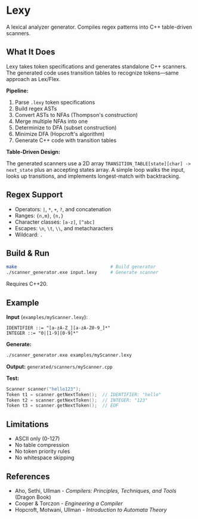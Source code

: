 # Lexy

A lexical analyzer generator. Compiles regex patterns into C++ table-driven scanners.

## What It Does

Lexy takes token specifications and generates standalone C++ scanners. The generated code uses transition tables to recognize tokens—same approach as Lex/Flex.

**Pipeline:**
1. Parse `.lexy` token specifications
2. Build regex ASTs
3. Convert ASTs to NFAs (Thompson's construction)
4. Merge multiple NFAs into one
5. Determinize to DFA (subset construction)
6. Minimize DFA (Hopcroft's algorithm)
7. Generate C++ code with transition tables

**Table-Driven Design:**

The generated scanners use a 2D array `TRANSITION_TABLE[state][char] -> next_state` plus an accepting states array. A simple loop walks the input, looks up transitions, and implements longest-match with backtracking.

## Regex Support
- Operators: `|`, `*`, `+`, `?`, and concatenation
- Ranges: `{n,m}`, `{n,}`
- Character classes: `[a-z]`, `[^abc]`
- Escapes: `\n`, `\t`, `\\`, and metacharacters
- Wildcard: `.`

## Build & Run

```bash
make                                   # Build generator
./scanner_generator.exe input.lexy     # Generate scanner
```

Requires C++20.

## Example

**Input** (`examples/myScanner.lexy`):
```
IDENTIFIER ::= "[a-zA-Z_][a-zA-Z0-9_]*"
INTEGER ::= "0|[1-9][0-9]*"
```

**Generate:**
```bash
./scanner_generator.exe examples/myScanner.lexy
```

**Output:** `generated/scanners/myScanner.cpp`

**Test:**
```cpp
Scanner scanner("hello123");
Token t1 = scanner.getNextToken();  // IDENTIFIER: "hello"
Token t2 = scanner.getNextToken();  // INTEGER: "123"
Token t3 = scanner.getNextToken();  // EOF
```

## Limitations

- ASCII only (0-127)
- No table compression
- No token priority rules
- No whitespace skipping

## References

- Aho, Sethi, Ullman - *Compilers: Principles, Techniques, and Tools* (Dragon Book)
- Cooper & Torczon - *Engineering a Compiler*
- Hopcroft, Motwani, Ullman - *Introduction to Automata Theory*
